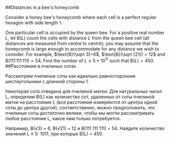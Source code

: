 ##Distances in a bee's honeycomb 

Consider a honey bee's honeycomb where each cell is a perfect regular hexagon with side length $1$.

One particular cell is occupied by the queen bee.
For a positive real number $L$, let $\text{B}(L)$ count the cells with distance $L$ from the queen bee cell (all distances are measured from centre to centre); you may assume that the honeycomb is large enough to accommodate for any distance we wish to consider. 
For example, $\text{B}(\sqrt 3)=6$, $\text{B}(\sqrt {21}) = 12$ and $\text{B}(111\,111\,111) = 54$.
Find the number of $L \le 5 \times 10^{11}$ such that $\text{B}(L) = 450$.
##Расстояния в пчелиных сотах

Рассмотрим пчелиные соты как идеально равносторонние шестиугольники с длинной стороны 1.
 


Некоторая сота отведена для пчелиной матки.
Для натуральных чисел L, определим B(L) как количество сот, удаленных от соты пчелиной матки на расстояние L (все расстояния измеряются от центра одной соты до центра другой); соответственно, можно предположить, что пчелиные соты достаточно велики, чтобы мы могли рассматривать любое расстояние L, какое нам только потребуется.

Например, B(√3) = 6, B(√21) = 12 и B(111 111 111) = 54.
Найдите количество значений L ≤ 5· 1011, при которых B(L) = 450.
